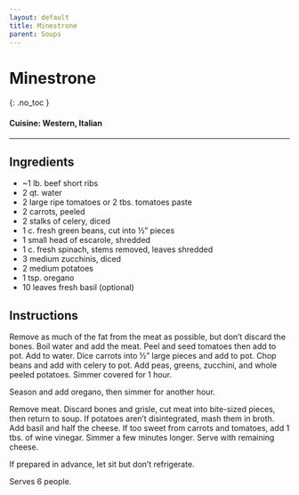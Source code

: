 ```yaml
---
layout: default
title: Minestrone
parent: Soups
---
```


# Minestrone
{: .no_toc }

#### Cuisine: Western, Italian

---

## Ingredients
<ul>
	<li>~1 lb. beef short ribs</li>
	<li>2 qt. water</li>
	<li>2 large ripe tomatoes or 2 tbs. tomatoes paste</li>
	<li>2 carrots, peeled</li>
	<li>2 stalks of celery, diced</li>
	<li>1 c. fresh green beans, cut into ½” pieces</li>
	<li>1 small head of escarole, shredded</li>
	<li>1 c. fresh spinach, stems removed, leaves shredded</li>
	<li>3 medium zucchinis, diced</li>
	<li>2 medium potatoes</li>
	<li>1 tsp. oregano</li>
	<li>10 leaves fresh basil (optional)</li>
</ul>

## Instructions
Remove as much of the fat from the meat as possible, but don’t discard the bones. Boil water and add the meat. Peel and seed tomatoes then add to pot. Add to water. Dice carrots into ½” large pieces and add to pot. Chop beans and add with celery to pot. Add peas, greens, zucchini, and whole peeled potatoes. Simmer covered for 1 hour.

Season and add oregano, then simmer for another hour.

Remove meat. Discard bones and grisle, cut meat into bite-sized pieces, then return to soup. If potatoes aren’t disintegrated, mash them in broth. Add basil and half the cheese. If too sweet from carrots and tomatoes, add 1 tbs. of wine vinegar. Simmer a few minutes longer. Serve with remaining cheese.

If prepared in advance, let sit but don’t refrigerate.

Serves 6 people.
